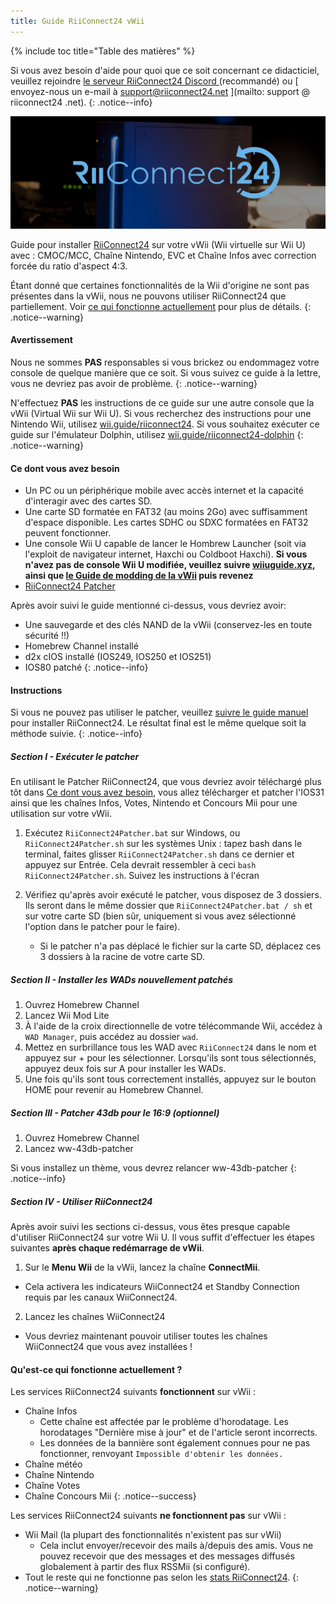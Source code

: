 ```yaml
---
title: Guide RiiConnect24 vWii
---
```


{% include toc title="Table des matières" %}

Si vous avez besoin d'aide pour quoi que ce soit concernant ce didacticiel, veuillez rejoindre [ le serveur RiiConnect24 Discord ](https://discord.gg/rc24) (recommandé) ou [ envoyez-nous un e-mail à support@riiconnect24.net ](mailto: support @ riiconnect24 .net).
{: .notice--info}

![RiiConnect24 Logo](/images/WiiRC24Logo.jpg)

Guide pour installer [RiiConnect24](https://rc24.xyz) sur votre vWii (Wii virtuelle sur Wii U) avec : CMOC/MCC, Chaîne Nintendo, EVC et Chaîne Infos avec correction forcée du ratio d'aspect 4:3.

Étant donné que certaines fonctionnalités de la Wii d'origine ne sont pas présentes dans la vWii, nous ne pouvons utiliser RiiConnect24 que partiellement. Voir [ce qui fonctionne actuellement](#whats-currently-working) pour plus de détails.
{: .notice--warning}

#### Avertissement

Nous ne sommes **PAS** responsables si vous brickez ou endommagez votre console de quelque manière que ce soit. Si vous suivez ce guide à la lettre, vous ne devriez pas avoir de problème.
{: .notice--warning}

N'effectuez **PAS** les instructions de ce guide sur une autre console que la vWii (Virtual Wii sur Wii U). Si vous recherchez des instructions pour une Nintendo Wii, utilisez [wii.guide/riiconnect24](riiconnect24). Si vous souhaitez exécuter ce guide sur l'émulateur Dolphin, utilisez [wii.guide/riiconnect24-dolphin](/riiconnect24-dolphin)
{: .notice--warning}

#### Ce dont vous avez besoin

* Un PC ou un périphérique mobile avec accès internet et la capacité d'interagir avec des cartes SD.
* Une carte SD formatée en FAT32 (au moins 2Go) avec suffisamment d'espace disponible. Les cartes SDHC ou SDXC formatées en FAT32 peuvent fonctionner.
* Une console Wii U capable de lancer le Hombrew Launcher (soit via l'exploit de navigateur internet, Haxchi ou Coldboot Haxchi). **Si vous n'avez pas de console Wii U modifiée, veuillez suivre [wiiuguide.xyz](https://wiiuguide.xyz), ainsi que [le Guide de modding de la vWii](https://wiiuguide.xyz/#/vwii-modding) puis revenez**
* [RiiConnect24 Patcher](https://github.com/RiiConnect24/RiiConnect24-Patcher/releases)

Après avoir suivi le guide mentionné ci-dessus, vous devriez avoir:
* Une sauvegarde et des clés NAND de la vWii (conservez-les en toute sécurité !!)
* Homebrew Channel installé
* d2x cIOS installé (IOS249, IOS250 et IOS251)
* IOS80 patché
{: .notice--info}

#### Instructions

Si vous ne pouvez pas utiliser le patcher, veuillez [suivre le guide manuel](https://pad.snopyta.org/s/rJ2N0B1XU) pour installer RiiConnect24. Le résultat final est le même quelque soit la méthode suivie.
{: .notice--info}

##### Section I - Exécuter le patcher

En utilisant le Patcher RiiConnect24, que vous devriez avoir téléchargé plus tôt dans [Ce dont vous avez besoin](#what-you-need), vous allez télécharger et patcher l'IOS31 ainsi que les chaînes Infos, Votes, Nintendo et Concours Mii pour une utilisation sur votre vWii.

1. Exécutez `RiiConnect24Patcher.bat` sur Windows, ou `RiiConnect24Patcher.sh` sur les systèmes Unix : tapez bash dans le terminal, faites glisser `RiiConnect24Patcher.sh` dans ce dernier et appuyez sur Entrée. Cela devrait ressembler à ceci `bash RiiConnect24Patcher.sh`. Suivez les instructions à l'écran

2. Vérifiez qu'après avoir exécuté le patcher, vous disposez de 3 dossiers. Ils seront dans le même dossier que `RiiConnect24Patcher.bat / sh` et sur votre carte SD (bien sûr, uniquement si vous avez sélectionné l'option dans le patcher pour le faire).
   - Si le patcher n'a pas déplacé le fichier sur la carte SD, déplacez ces 3 dossiers à la racine de votre carte SD.

##### Section II - Installer les WADs nouvellement patchés

1. Ouvrez Homebrew Channel
2. Lancez Wii Mod Lite
3. À l'aide de la croix directionnelle de votre télécommande Wii, accédez à `WAD Manager`, puis accédez au dossier `wad`.
4. Mettez en surbrillance tous les WAD avec `RiiConnect24` dans le nom et appuyez sur + pour les sélectionner. Lorsqu'ils sont tous sélectionnés, appuyez deux fois sur A pour installer les WADs.
5. Une fois qu'ils sont tous correctement installés, appuyez sur le bouton HOME pour revenir au Homebrew Channel.

##### Section III - Patcher 43db pour le 16:9 (optionnel)

1. Ouvrez Homebrew Channel
2. Lancez ww-43db-patcher

Si vous installez un thème, vous devrez relancer ww-43db-patcher
{: .notice--info}

##### Section IV - Utiliser RiiConnect24

Après avoir suivi les sections ci-dessus, vous êtes presque capable d'utiliser RiiConnect24 sur votre Wii U. Il vous suffit d'effectuer les étapes suivantes **après chaque redémarrage de vWii**.

1. Sur le **Menu Wii** de la vWii, lancez la chaîne **ConnectMii**.
* Cela activera les indicateurs WiiConnect24 et Standby Connection requis par les canaux WiiConnect24.
2. Lancez les chaînes WiiConnect24
* Vous devriez maintenant pouvoir utiliser toutes les chaînes WiiConnect24 que vous avez installées !

#### Qu'est-ce qui fonctionne actuellement ?
Les services RiiConnect24 suivants **fonctionnent** sur vWii :
* Chaîne Infos
    * Cette chaîne est affectée par le problème d'horodatage. Les horodatages "Dernière mise à jour" et de l'article seront incorrects.
    * Les données de la bannière sont également connues pour ne pas fonctionner, renvoyant `Impossible d'obtenir les données.`
* Chaîne météo
* Chaîne Nintendo
* Chaîne Votes
* Chaîne Concours Mii
{: .notice--success}

Les services RiiConnect24 suivants **ne fonctionnent pas** sur vWii :
* Wii Mail (la plupart des fonctionnalités n'existent pas sur vWii)
    * Cela inclut envoyer/recevoir des mails à/depuis des amis. Vous ne pouvez recevoir que des messages et des messages diffusés globalement à partir des flux RSSMii (si configuré).
* Tout le reste qui ne fonctionne pas selon les [stats RiiConnect24](https://rc24.xyz/stats/index.html).
{: .notice--warning}
